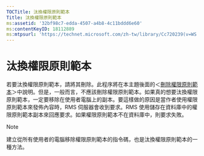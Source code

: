 ```yaml
---
TOCTitle: 汰換權限原則範本
Title: 汰換權限原則範本
ms:assetid: '32bf98c7-edda-4507-a4b8-4c11bddd6e60'
ms:contentKeyID: 18112889
ms:mtpsurl: 'https://technet.microsoft.com/zh-tw/library/Cc720239(v=WS.10)'
---
```


汰換權限原則範本
================

若要汰換權限原則範本，請將其刪除。此程序將在本主題後面的＜[刪除權限原則範本](https://technet.microsoft.com/9c9a1496-cf55-4c65-a4c6-9fe245edce00)＞中說明。但是，一般而言，不應該刪除權限原則範本。如果真的想要汰換權限原則範本，一定要移除在使用者電腦上的副本。要這樣做的原因是當作者使用權限原則範本來發佈內容時，RMS 伺服器會收到要求。RMS 使用儲存在資料庫中的權限原則範本副本來回應要求。如果權限原則範本不在資料庫中，則要求失敗。

> [!NOTE]  
> 建立從所有使用者的電腦移除權限原則範本的指令碼，也是汰換權限原則範本的一種方法。 
